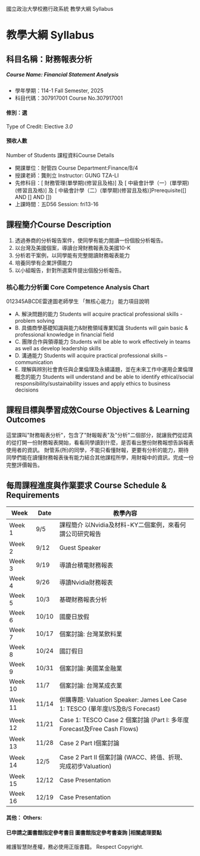國立政治大學校務行政系統 教學大綱 Syllabus
# 教學大綱 Syllabus
##  科目名稱：財務報表分析
#####  Course Name: Financial Statement Analysis
  * 學年學期：114-1 Fall Semester, 2025 
  * 科目代碼：307917001 Course No.307917001
#### 修別：選
Type of Credit: Elective 
_3.0_
#### 預收人數
Number of Students
課程資料Course Details
  * 開課單位：財管四 Course Department:Finance/B/4 
  * 授課老師：龔則立 Instructor: GUNG TZA-LI 
  * 先修科目：[ 財務管理(單學期)(修習且及格)] 及 [ 中級會計學（一）(單學期)(修習且及格)] 及 [ 中級會計學（二）(單學期)(修習且及格)]Prerequisite([] AND [] AND [])
  * 上課時間：五D56 Session: fri13-16 
##  課程簡介Course Description
1. 透過券商的分析報告案件，使同學有能力閱讀一份個股分析報告。
2. 以台灣及美國個案，導讀台灣財務報表及美國10-K
3. 分析若干案例，以同學能有完整閱讀財務報表能力
4. 培養同學有企業評價能力
5. 以小組報告，針對所選案件提出個股分析報告。
###  核心能力分析圖 Core Competence Analysis Chart
012345ABCDE雷達圖老師學生
「無核心能力」 
能力項目說明
  * A. 解決問題的能力 Students will acquire practical professional skills - problem solving
  * B. 具備商學基礎知識與能力&財務領域專業知識 Students will gain basic & professional knowledge in financial field
  * C. 團隊合作與領導能力 Students will be able to work effectively in teams as well as develop leadership skills
  * D. 溝通能力 Students will acquire practical professional skills – communication
  * E. 理解與辨別社會責任與企業倫理及永續議題，並在未來工作中運用企業倫理概念的能力 Students will understand and be able to identify ethical/social responsibility/sustainability issues and apply ethics to business decisions
##  課程目標與學習成效Course Objectives & Learning Outcomes 
這堂課叫"財務報表分析"，包含了"財報報表"及"分析"二個部分，就讓我們從認真的從打開一份財務報表開始，看看同學讀到什麼，是否看出整份財務報想告訴報表使用者的資訊。
財管系(所)的同學，不能只看懂財報，更要有分析的能力，期待同學們能在讀懂財務報表後有能力結合其他課程所學，用財報中的資訊，完成一份完整評價報告。
##  每周課程進度與作業要求 Course Schedule & Requirements
Week |  Date |  教學內容  
---|---|---  
Week 1 |  9/5 |  課程簡介 以Nvidia及材料-KY二個案例，來看何謂公司研究報告  
Week 2 |  9/12 |  Guest Speaker  
Week 3 |  9/19 |  導讀台積電財務報表  
Week 4 |  9/26 |  導讀Nvidia財務報表  
Week 5 |  10/3 |  基礎財務報表分析  
Week 6 |  10/10 |  國慶日放假  
Week 7 |  10/17 |  個案討論: 台灣某飲料業  
Week 8 |  10/24 |  國訂假日  
Week 9 |  10/31 |  個案討論: 美國某金融業  
Week 10 |  11/7 |  個案討論: 台灣某成衣業  
Week 11 |  11/14 |  併購專題: Valuation Speaker: James Lee Case 1: TESCO (單年度I/S及B/S Forecast)  
Week 12 |  11/21 |  Case 1: TESCO  Case 2 個案討論  (Part I: 多年度Forecast及Free Cash Flows)  
Week 13 |  11/28 |  Case 2 Part I個案討論  
Week 14 |  12/5 |  Case 2 Part II 個案討論 (WACC、終值、折現、完成初步Valuation)  
Week 15 |  12/12 |  Case Presentation  
Week 16 |  12/19 |  Case Presentation  
####  其他： Others:
####  已申請之圖書館指定參考書目  圖書館指定參考書查詢 |相關處理要點
維護智慧財產權，務必使用正版書籍。 Respect Copyright.